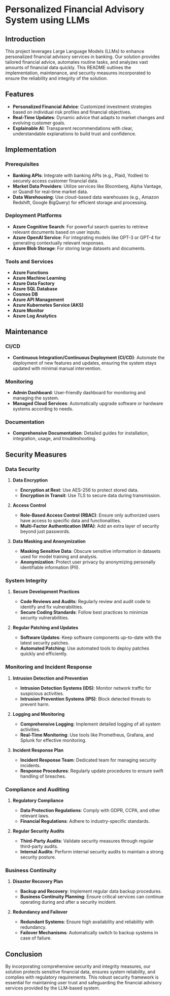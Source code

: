 # Personalized Financial Advisory System using LLMs

## Introduction

This project leverages Large Language Models (LLMs) to enhance personalized financial advisory services in banking. Our solution provides tailored financial advice, automates routine tasks, and analyzes vast amounts of financial data quickly. This README outlines the implementation, maintenance, and security measures incorporated to ensure the reliability and integrity of the solution.

## Features

- **Personalized Financial Advice**: Customized investment strategies based on individual risk profiles and financial objectives.
- **Real-Time Updates**: Dynamic advice that adapts to market changes and evolving customer goals.
- **Explainable AI**: Transparent recommendations with clear, understandable explanations to build trust and confidence.

## Implementation

### Prerequisites

- **Banking APIs**: Integrate with banking APIs (e.g., Plaid, Yodlee) to securely access customer financial data.
- **Market Data Providers**: Utilize services like Bloomberg, Alpha Vantage, or Quandl for real-time market data.
- **Data Warehousing**: Use cloud-based data warehouses (e.g., Amazon Redshift, Google BigQuery) for efficient storage and processing.

### Deployment Platforms

- **Azure Cognitive Search**: For powerful search queries to retrieve relevant documents based on user inputs.
- **Azure OpenAI Service**: For integrating models like GPT-3 or GPT-4 for generating contextually relevant responses.
- **Azure Blob Storage**: For storing large datasets and documents.

### Tools and Services

- **Azure Functions**
- **Azure Machine Learning**
- **Azure Data Factory**
- **Azure SQL Database**
- **Cosmos DB**
- **Azure API Management**
- **Azure Kubernetes Service (AKS)**
- **Azure Monitor**
- **Azure Log Analytics**

## Maintenance

### CI/CD

- **Continuous Integration/Continuous Deployment (CI/CD)**: Automate the deployment of new features and updates, ensuring the system stays updated with minimal manual intervention.

### Monitoring

- **Admin Dashboard**: User-friendly dashboard for monitoring and managing the system.
- **Managed Cloud Services**: Automatically upgrade software or hardware systems according to needs.

### Documentation

- **Comprehensive Documentation**: Detailed guides for installation, integration, usage, and troubleshooting.

## Security Measures

### Data Security

1. **Data Encryption**
   - **Encryption at Rest**: Use AES-256 to protect stored data.
   - **Encryption in Transit**: Use TLS to secure data during transmission.

2. **Access Control**
   - **Role-Based Access Control (RBAC)**: Ensure only authorized users have access to specific data and functionalities.
   - **Multi-Factor Authentication (MFA)**: Add an extra layer of security beyond just passwords.

3. **Data Masking and Anonymization**
   - **Masking Sensitive Data**: Obscure sensitive information in datasets used for model training and analysis.
   - **Anonymization**: Protect user privacy by anonymizing personally identifiable information (PII).

### System Integrity

1. **Secure Development Practices**
   - **Code Reviews and Audits**: Regularly review and audit code to identify and fix vulnerabilities.
   - **Secure Coding Standards**: Follow best practices to minimize security vulnerabilities.

2. **Regular Patching and Updates**
   - **Software Updates**: Keep software components up-to-date with the latest security patches.
   - **Automated Patching**: Use automated tools to deploy patches quickly and efficiently.

### Monitoring and Incident Response

1. **Intrusion Detection and Prevention**
   - **Intrusion Detection Systems (IDS)**: Monitor network traffic for suspicious activities.
   - **Intrusion Prevention Systems (IPS)**: Block detected threats to prevent harm.

2. **Logging and Monitoring**
   - **Comprehensive Logging**: Implement detailed logging of all system activities.
   - **Real-Time Monitoring**: Use tools like Prometheus, Grafana, and Splunk for effective monitoring.

3. **Incident Response Plan**
   - **Incident Response Team**: Dedicated team for managing security incidents.
   - **Response Procedures**: Regularly update procedures to ensure swift handling of breaches.

### Compliance and Auditing

1. **Regulatory Compliance**
   - **Data Protection Regulations**: Comply with GDPR, CCPA, and other relevant laws.
   - **Financial Regulations**: Adhere to industry-specific standards.

2. **Regular Security Audits**
   - **Third-Party Audits**: Validate security measures through regular third-party audits.
   - **Internal Audits**: Perform internal security audits to maintain a strong security posture.

### Business Continuity

1. **Disaster Recovery Plan**
   - **Backup and Recovery**: Implement regular data backup procedures.
   - **Business Continuity Planning**: Ensure critical services can continue operating during and after a security incident.

2. **Redundancy and Failover**
   - **Redundant Systems**: Ensure high availability and reliability with redundancy.
   - **Failover Mechanisms**: Automatically switch to backup systems in case of failure.

## Conclusion

By incorporating comprehensive security and integrity measures, our solution protects sensitive financial data, ensures system reliability, and complies with regulatory requirements. This robust security framework is essential for maintaining user trust and safeguarding the financial advisory services provided by the LLM-based system.
